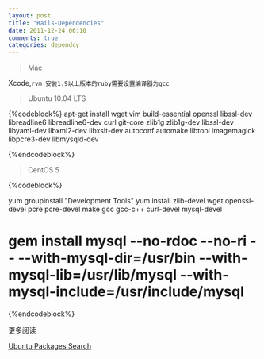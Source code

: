 ```yaml
---
layout: post
title: "Rails-Dependencies"
date: 2011-12-24 06:10
comments: true
categories: dependcy
---
```



>Mac

Xcode,`rvm 安装1.9以上版本的ruby需要设置编译器为gcc`

>Ubuntu 10.04 LTS

{%codeblock%}
apt-get install wget vim build-essential openssl libssl-dev libreadline6 libreadline6-dev curl git-core zlib1g zlib1g-dev libssl-dev libyaml-dev libxml2-dev libxslt-dev autoconf automake libtool imagemagick libpcre3-dev libmysqld-dev  



{%endcodeblock%}

>CentOS 5

{%codeblock%}

yum groupinstall "Development Tools"
yum install zlib-devel wget openssl-devel pcre pcre-devel make gcc gcc-c++ curl-devel mysql-devel

# gem install mysql --no-rdoc --no-ri -- --with-mysql-dir=/usr/bin --with-mysql-lib=/usr/lib/mysql --with-mysql-include=/usr/include/mysql

{%endcodeblock%}

更多阅读

[Ubuntu Packages Search](http://packages.ubunut.com/ "Ubuntu Packages Search")
